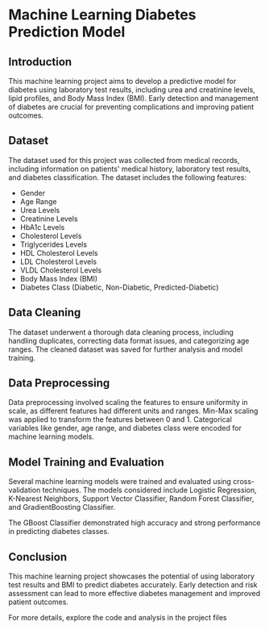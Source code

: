 # Machine Learning Diabetes Prediction Model

## Introduction

This machine learning project aims to develop a predictive model for diabetes using laboratory test results, including urea and creatinine levels, lipid profiles, and Body Mass Index (BMI). Early detection and management of diabetes are crucial for preventing complications and improving patient outcomes.

## Dataset

The dataset used for this project was collected from medical records, including information on patients' medical history, laboratory test results, and diabetes classification. The dataset includes the following features:

- Gender
- Age Range
- Urea Levels
- Creatinine Levels
- HbA1c Levels
- Cholesterol Levels
- Triglycerides Levels
- HDL Cholesterol Levels
- LDL Cholesterol Levels
- VLDL Cholesterol Levels
- Body Mass Index (BMI)
- Diabetes Class (Diabetic, Non-Diabetic, Predicted-Diabetic)

## Data Cleaning

The dataset underwent a thorough data cleaning process, including handling duplicates, correcting data format issues, and categorizing age ranges. The cleaned dataset was saved for further analysis and model training.

## Data Preprocessing

Data preprocessing involved scaling the features to ensure uniformity in scale, as different features had different units and ranges. Min-Max scaling was applied to transform the features between 0 and 1. Categorical variables like gender, age range, and diabetes class were encoded for machine learning models.

## Model Training and Evaluation

Several machine learning models were trained and evaluated using cross-validation techniques. The models considered include Logistic Regression, K-Nearest Neighbors, Support Vector Classifier, Random Forest Classifier, and GradientBoosting Classifier.

The GBoost Classifier demonstrated high accuracy and strong performance in predicting diabetes classes.


## Conclusion

This machine learning project showcases the potential of using laboratory test results and BMI to predict diabetes accurately. Early detection and risk assessment can lead to more effective diabetes management and improved patient outcomes.

For more details, explore the code and analysis in the project files
